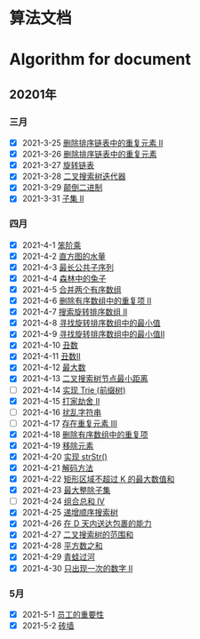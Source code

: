 # 算法文档  
# Algorithm for document
## 20201年
### 三月
- [x] 2021-3-25 [删除排序链表中的重复元素 II](https://github.com/xiaoxunyao/daily-algorithm/blob/master/src/main/java/com/algorithm/year2021/a0March/b0TwentyFive/md/%E6%AF%8F%E6%97%A5%E7%AE%97%E6%B3%95-%E5%88%A0%E9%99%A4%E6%8E%92%E5%BA%8F%E9%93%BE%E8%A1%A8%E4%B8%AD%E7%9A%84%E9%87%8D%E5%A4%8D%E5%85%83%E7%B4%A0%20II.md)
- [x] 2021-3-26 [删除排序链表中的重复元素](https://github.com/xiaoxunyao/daily-algorithm/blob/master/src/main/java/com/algorithm/year2021/a0March/b1TwentySix/md/%E6%AF%8F%E6%97%A5%E7%AE%97%E6%B3%95-%E5%88%A0%E9%99%A4%E6%8E%92%E5%BA%8F%E9%93%BE%E8%A1%A8%E4%B8%AD%E7%9A%84%E9%87%8D%E5%A4%8D%E5%85%83%E7%B4%A0.md)
- [x] 2021-3-27 [旋转链表](https://github.com/xiaoxunyao/daily-algorithm/blob/master/src/main/java/com/algorithm/year2021/a0March/b2TwentySeven/md/%E6%AF%8F%E6%97%A5%E7%AE%97%E6%B3%95-%E6%97%8B%E8%BD%AC%E9%93%BE%E8%A1%A8.md)
- [x] 2021-3-28 [二叉搜索树迭代器](https://github.com/xiaoxunyao/daily-algorithm/blob/master/src/main/java/com/algorithm/year2021/a0March/b3TwentyEight/md/%E6%AF%8F%E6%97%A5%E7%AE%97%E6%B3%95-%E4%BA%8C%E5%8F%89%E6%90%9C%E7%B4%A2%E6%A0%91%E8%BF%AD%E4%BB%A3%E5%99%A8.md)
- [x] 2021-3-29 [颠倒二进制](https://github.com/xiaoxunyao/daily-algorithm/blob/master/src/main/java/com/algorithm/year2021/a0March/b4TwentyNine/md/%E6%AF%8F%E6%97%A5%E7%AE%97%E6%B3%95-%E9%A2%A0%E5%80%92%E4%BA%8C%E8%BF%9B%E5%88%B6%E4%BD%8D.md)
- [x] 2021-3-31 [子集 II](https://github.com/xiaoxunyao/daily-algorithm/blob/master/src/main/java/com/algorithm/year2021/a0March/b5ThirtyOne/md/%E6%AF%8F%E6%97%A5%E7%AE%97%E6%B3%95-%E5%AD%90%E9%9B%86%20II.md)
### 四月  
- [x] 2021-4-1 [笨阶乘](https://xiaoxunyao.xyz/archives/httpsxiaoxunyaoxyzarchivesalgorithm-2021-4-01)
- [x] 2021-4-2 [直方图的水量](https://github.com/xiaoxunyao/daily-algorithm/blob/master/src/main/java/com/algorithm/year2021/a1April/b1Two/md/%E6%AF%8F%E6%97%A5%E7%AE%97%E6%B3%95-%E7%9B%B4%E6%96%B9%E5%9B%BE%E7%9A%84%E6%B0%B4%E9%87%8F.md)
- [x] 2021-4-3 [最长公共子序列](https://github.com/xiaoxunyao/daily-algorithm/blob/master/src/main/java/com/algorithm/year2021/a1April/b2Three/md/%E6%AF%8F%E6%97%A5%E7%AE%97%E6%B3%95-%E6%9C%80%E9%95%BF%E5%85%AC%E5%85%B1%E5%AD%90%E5%BA%8F%E5%88%97.md)
- [x] 2021-4-4 [森林中的兔子](https://github.com/xiaoxunyao/daily-algorithm/blob/master/src/main/java/com/algorithm/year2021/a1April/b3Four/md/%E6%AF%8F%E6%97%A5%E7%AE%97%E6%B3%95-%E6%A3%AE%E6%9E%97%E4%B8%AD%E7%9A%84%E5%85%94%E5%AD%90.md)
- [x] 2021-4-5 [合并两个有序数组](https://github.com/xiaoxunyao/daily-algorithm/blob/master/src/main/java/com/algorithm/year2021/a1April/b4Five/md/%E6%AF%8F%E6%97%A5%E7%AE%97%E6%B3%95-%E5%90%88%E5%B9%B6%E4%B8%A4%E4%B8%AA%E6%9C%89%E5%BA%8F%E6%95%B0%E7%BB%84.md)
- [x] 2021-4-6 [删除有序数组中的重复项 II](https://github.com/xiaoxunyao/daily-algorithm/blob/master/src/main/java/com/algorithm/year2021/a1April/b5Six/md/%E6%AF%8F%E6%97%A5%E7%AE%97%E6%B3%95-%E5%88%A0%E9%99%A4%E6%9C%89%E5%BA%8F%E6%95%B0%E7%BB%84%E4%B8%AD%E7%9A%84%E9%87%8D%E5%A4%8D%E9%A1%B9%20II.md)
- [x] 2021-4-7 [搜索旋转排序数组 II](https://github.com/xiaoxunyao/daily-algorithm/blob/master/src/main/java/com/algorithm/year2021/a1April/b6Seven/md/%E6%AF%8F%E6%97%A5%E7%AE%97%E6%B3%95-%20%E6%90%9C%E7%B4%A2%E6%97%8B%E8%BD%AC%E6%8E%92%E5%BA%8F%E6%95%B0%E7%BB%84%20II.md)
- [x] 2021-4-8 [寻找旋转排序数组中的最小值](https://github.com/xiaoxunyao/daily-algorithm/blob/master/src/main/java/com/algorithm/year2021/a1April/b7Eight/md/%E6%AF%8F%E6%97%A5%E7%AE%97%E6%B3%95-%E5%AF%BB%E6%89%BE%E6%97%8B%E8%BD%AC%E6%8E%92%E5%BA%8F%E6%95%B0%E7%BB%84%E4%B8%AD%E7%9A%84%E6%9C%80%E5%B0%8F%E5%80%BC.md)
- [x] 2021-4-9 [寻找旋转排序数组中的最小值II](https://github.com/xiaoxunyao/daily-algorithm/blob/master/src/main/java/com/algorithm/year2021/a1April/b8Nine/md/%E6%AF%8F%E6%97%A5%E7%AE%97%E6%B3%95-%E5%AF%BB%E6%89%BE%E6%97%8B%E8%BD%AC%E6%8E%92%E5%BA%8F%E6%95%B0%E7%BB%84%E4%B8%AD%E7%9A%84%E6%9C%80%E5%B0%8F%E5%80%BC%20II.md)
- [x] 2021-4-10 [丑数](https://github.com/xiaoxunyao/daily-algorithm/blob/master/src/main/java/com/algorithm/year2021/a1April/b9Ten/md/%E6%AF%8F%E6%97%A5%E7%AE%97%E6%B3%95-%E4%B8%91%E6%95%B0.md)
- [x] 2021-4-11 [丑数II](https://github.com/xiaoxunyao/daily-algorithm/blob/master/src/main/java/com/algorithm/year2021/a1April/b10Eleven/md/%E6%AF%8F%E6%97%A5%E7%AE%97%E6%B3%95-%E4%B8%91%E6%95%B0II.md)
- [x] 2021-4-12 [最大数](https://github.com/xiaoxunyao/daily-algorithm/blob/master/src/main/java/com/algorithm/year2021/a1April/b11Twelve/md/%E6%AF%8F%E6%97%A5%E7%AE%97%E6%B3%95-%E4%B8%91%E6%95%B0II.md)
- [x] 2021-4-13 [二叉搜索树节点最小距离](https://github.com/xiaoxunyao/daily-algorithm/blob/master/src/main/java/com/algorithm/year2021/a1April/b12Thirteen/md/%E6%AF%8F%E6%97%A5%E7%AE%97%E6%B3%95-%E4%BA%8C%E5%8F%89%E6%90%9C%E7%B4%A2%E6%A0%91%E8%8A%82%E7%82%B9%E6%9C%80%E5%B0%8F%E8%B7%9D%E7%A6%BB.md)
- [ ] 2021-4-14 [实现 Trie (前缀树)](https://leetcode-cn.com/problems/implement-trie-prefix-tree/)  
- [x] 2021-4-15 [打家劫舍 II](https://github.com/xiaoxunyao/daily-algorithm/blob/master/src/main/java/com/algorithm/year2021/a1April/b13Fourteen/md/%E6%AF%8F%E6%97%A5%E7%AE%97%E6%B3%95-%E6%89%93%E5%AE%B6%E5%8A%AB%E8%88%8D%20II.md)
- [ ] 2021-4-16 [扰乱字符串](https://leetcode-cn.com/problems/scramble-string/)
- [ ] 2021-4-17 [存在重复元素 III](https://leetcode-cn.com/problems/contains-duplicate-iii/)
- [x] 2021-4-18 [删除有序数组中的重复项](https://github.com/xiaoxunyao/daily-algorithm/blob/master/src/main/java/com/algorithm/year2021/a1April/b14Fifteen/md/%E6%AF%8F%E6%97%A5%E7%AE%97%E6%B3%95-%E5%88%A0%E9%99%A4%E6%9C%89%E5%BA%8F%E6%95%B0%E7%BB%84%E4%B8%AD%E7%9A%84%E9%87%8D%E5%A4%8D%E9%A1%B9.md)
- [x] 2021-4-19 [移除元素](https://github.com/xiaoxunyao/daily-algorithm/blob/master/src/main/java/com/algorithm/year2021/a1April/b15Sixteen/md/%E6%AF%8F%E6%97%A5%E7%AE%97%E6%B3%95-%E7%A7%BB%E9%99%A4%E5%85%83%E7%B4%A0.md)
- [x] 2021-4-20 [实现 strStr()](https://github.com/xiaoxunyao/daily-algorithm/blob/master/src/main/java/com/algorithm/year2021/a1April/b16Seventeen/md/%E6%AF%8F%E6%97%A5%E7%AE%97%E6%B3%95-%E5%AE%9E%E7%8E%B0%20strStr().md)
- [x] 2021-4-21 [解码方法](https://github.com/xiaoxunyao/daily-algorithm/blob/master/src/main/java/com/algorithm/year2021/a1April/b17Eighteen/md/%E6%AF%8F%E6%97%A5%E7%AE%97%E6%B3%95-%E8%A7%A3%E7%A0%81%E6%96%B9%E6%B3%95.md)
- [x] 2021-4-22 [矩形区域不超过 K 的最大数值和](https://github.com/xiaoxunyao/daily-algorithm/blob/master/src/main/java/com/algorithm/year2021/a1April/b18Nineteen/md/%E6%AF%8F%E6%97%A5%E7%AE%97%E6%B3%95-%E7%9F%A9%E5%BD%A2%E5%8C%BA%E5%9F%9F%E4%B8%8D%E8%B6%85%E8%BF%87%20K%20%E7%9A%84%E6%9C%80%E5%A4%A7%E6%95%B0%E5%80%BC%E5%92%8C.md)
- [x] 2021-4-23 [最大整除子集](https://github.com/xiaoxunyao/daily-algorithm/blob/master/src/main/java/com/algorithm/year2021/a1April/b19Twenty/md/%E6%AF%8F%E6%97%A5%E7%AE%97%E6%B3%95-%E6%9C%80%E5%A4%A7%E6%95%B4%E9%99%A4%E5%AD%90%E9%9B%86.md)
- [ ] 2021-4-24 [组合总和 Ⅳ](https://leetcode-cn.com/problems/combination-sum-iv/)
- [x] 2021-4-25 [递增顺序搜索树](https://github.com/xiaoxunyao/daily-algorithm/blob/master/src/main/java/com/algorithm/year2021/a1April/b20TwentyOne/md/%E6%AF%8F%E6%97%A5%E7%AE%97%E6%B3%95-%E9%80%92%E5%A2%9E%E9%A1%BA%E5%BA%8F%E6%90%9C%E7%B4%A2%E6%A0%91.md)
- [x] 2021-4-26 [在 D 天内送达包裹的能力](https://github.com/xiaoxunyao/daily-algorithm/blob/master/src/main/java/com/algorithm/year2021/a1April/b21TwentyTwo/md/%E6%AF%8F%E6%97%A5%E7%AE%97%E6%B3%95-%E5%9C%A8%20D%20%E5%A4%A9%E5%86%85%E9%80%81%E8%BE%BE%E5%8C%85%E8%A3%B9%E7%9A%84%E8%83%BD%E5%8A%9B.md)
- [x] 2021-4-27 [二叉搜索树的范围和](https://github.com/xiaoxunyao/daily-algorithm/blob/master/src/main/java/com/algorithm/year2021/a1April/b22TwentyThree/md/%E6%AF%8F%E6%97%A5%E7%AE%97%E6%B3%95-%E4%BA%8C%E5%8F%89%E6%90%9C%E7%B4%A2%E6%A0%91%E7%9A%84%E8%8C%83%E5%9B%B4%E5%92%8C.md)
- [x] 2021-4-28 [平方数之和](https://github.com/xiaoxunyao/daily-algorithm/blob/master/src/main/java/com/algorithm/year2021/a1April/b23TwentyFour/md/%E6%AF%8F%E6%97%A5%E7%AE%97%E6%B3%95-%E5%B9%B3%E6%96%B9%E6%95%B0%E4%B9%8B%E5%92%8C.md)
- [x] 2021-4-29 [青蛙过河](https://github.com/xiaoxunyao/daily-algorithm/blob/master/src/main/java/com/algorithm/year2021/a1April/b24TwentyFive/md/%E6%AF%8F%E6%97%A5%E7%AE%97%E6%B3%95-%E9%9D%92%E8%9B%99%E8%BF%87%E6%B2%B3.md)
- [x] 2021-4-30 [只出现一次的数字 II](https://github.com/xiaoxunyao/daily-algorithm/blob/master/src/main/java/com/algorithm/year2021/a1April/b25TwentySix/md/%E6%AF%8F%E6%97%A5%E7%AE%97%E6%B3%95-%E5%8F%AA%E5%87%BA%E7%8E%B0%E4%B8%80%E6%AC%A1%E7%9A%84%E6%95%B0%E5%AD%97%20II.md)
### 5月
- [x] 2021-5-1 [员工的重要性](https://github.com/xiaoxunyao/daily-algorithm/blob/master/src/main/java/com/algorithm/year2021/a2May/b01One/md/%E6%AF%8F%E6%97%A5%E7%AE%97%E6%B3%95-%E5%91%98%E5%B7%A5%E7%9A%84%E9%87%8D%E8%A6%81%E6%80%A7.md)
- [x] 2021-5-2 [砖墙](https://github.com/xiaoxunyao/daily-algorithm/blob/master/src/main/java/com/algorithm/year2021/a2May/b02Two/md/%E6%AF%8F%E6%97%A5%E7%AE%97%E6%B3%95-%E7%A0%96%E5%A2%99.md)